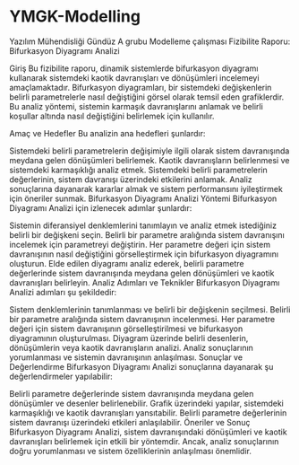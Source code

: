 # YMGK-Modelling
Yazılım Mühendisliği Gündüz A grubu Modelleme çalışması
Fizibilite Raporu: Bifurkasyon Diyagramı Analizi

Giriş
Bu fizibilite raporu, dinamik sistemlerde bifurkasyon diyagramı kullanarak sistemdeki kaotik davranışları ve dönüşümleri incelemeyi amaçlamaktadır. Bifurkasyon diyagramları, bir sistemdeki değişkenlerin belirli parametrelerle nasıl değiştiğini görsel olarak temsil eden grafiklerdir. Bu analiz yöntemi, sistemin karmaşık davranışlarını anlamak ve belirli koşullar altında nasıl değiştiğini belirlemek için kullanılır.

Amaç ve Hedefler
Bu analizin ana hedefleri şunlardır:

Sistemdeki belirli parametrelerin değişimiyle ilgili olarak sistem davranışında meydana gelen dönüşümleri belirlemek.
Kaotik davranışların belirlenmesi ve sistemdeki karmaşıklığı analiz etmek.
Sistemdeki belirli parametrelerin değerlerinin, sistem davranışı üzerindeki etkilerini anlamak.
Analiz sonuçlarına dayanarak kararlar almak ve sistem performansını iyileştirmek için öneriler sunmak.
Bifurkasyon Diyagramı Analizi Yöntemi
Bifurkasyon Diyagramı Analizi için izlenecek adımlar şunlardır:

Sistemin diferansiyel denklemlerini tanımlayın ve analiz etmek istediğiniz belirli bir değişkeni seçin.
Belirli bir parametre aralığında sistem davranışını incelemek için parametreyi değiştirin.
Her parametre değeri için sistem davranışının nasıl değiştiğini görselleştirmek için bifurkasyon diyagramını oluşturun.
Elde edilen diyagramı analiz ederek, belirli parametre değerlerinde sistem davranışında meydana gelen dönüşümleri ve kaotik davranışları belirleyin.
Analiz Adımları ve Teknikler
Bifurkasyon Diyagramı Analizi adımları şu şekildedir:

Sistem denklemlerinin tanımlanması ve belirli bir değişkenin seçilmesi.
Belirli bir parametre aralığında sistem davranışının incelenmesi.
Her parametre değeri için sistem davranışının görselleştirilmesi ve bifurkasyon diyagramının oluşturulması.
Diyagram üzerinde belirli desenlerin, dönüşümlerin veya kaotik davranışların analizi.
Analiz sonuçlarının yorumlanması ve sistemin davranışının anlaşılması.
Sonuçlar ve Değerlendirme
Bifurkasyon Diyagramı Analizi sonuçlarına dayanarak şu değerlendirmeler yapılabilir:

Belirli parametre değerlerinde sistem davranışında meydana gelen dönüşümler ve desenler belirlenebilir.
Grafik üzerindeki yapılar, sistemdeki karmaşıklığı ve kaotik davranışları yansıtabilir.
Belirli parametre değerlerinin sistem davranışı üzerindeki etkileri anlaşılabilir.
Öneriler ve Sonuç
Bifurkasyon Diyagramı Analizi, sistem davranışındaki dönüşümleri ve kaotik davranışları belirlemek için etkili bir yöntemdir. Ancak, analiz sonuçlarının doğru yorumlanması ve sistem özelliklerinin anlaşılması önemlidir.
